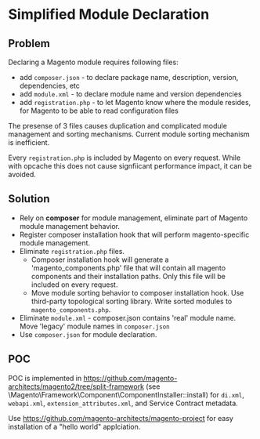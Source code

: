 # Simplified Module Declaration

## Problem

Declaring a Magento module requires following files:

* add `composer.json` - to declare package name, description, version, dependencies, etc
* add `module.xml` - to declare module name and version dependencies
* add `registration.php` - to let Magento know where the module resides, for Magento to be able to read configuration files

The presense of 3 files causes duplication and complicated module management and sorting mechanisms. Current module sorting mechanism is inefficient.

Every `registration.php` is included by Magento on every request. While with opcache this does not cause signfiicant performance impact, it can be avoided.

## Solution

* Rely on **composer** for module management, eliminate part of Magento module management behavior.
* Register composer installation hook that will perform magento-specific module management.
* Eliminate `registration.php` files.
  * Composer installation hook will generate a 'magento_components.php' file that will contain all magento components and their installation paths. Only this file will be included on every request.
  * Move module sorting behavior to composer installation hook. Use third-party topological sorting library. Write sorted modules to `magento_components.php`.
* Eliminate `module.xml` - composer.json contains 'real' module name. Move 'legacy' module names in `composer.json`
* Use `composer.json` for module declaration. 

## POC

POC is implemented in https://github.com/magento-architects/magento2/tree/split-framework (see \Magento\Framework\Component\ComponentInstaller::install) for `di.xml`, `webapi.xml`, `extension_attributes.xml`, and Service Contract metadata.

Use https://github.com/magento-architects/magento-project for easy installation of a "hello world" applciation.
